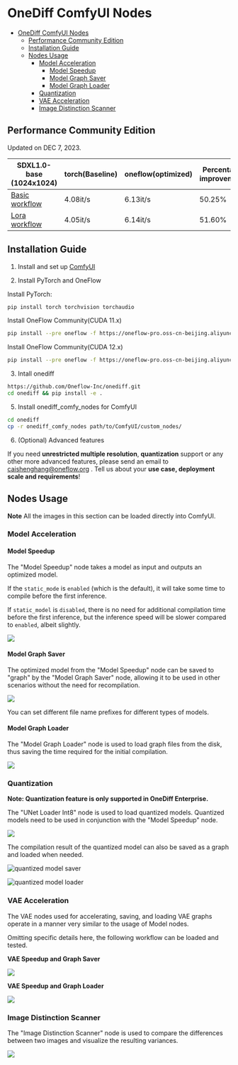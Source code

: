 # OneDiff ComfyUI Nodes

- [OneDiff ComfyUI Nodes](#onediff-comfyui-nodes)
  - [Performance Community Edition](#performance-community-edition)
  - [Installation Guide](#installation-guide)
  - [Nodes Usage](#nodes-usage)
    - [Model Acceleration](#model-acceleration)
      - [Model Speedup](#model-speedup)
      - [Model Graph Saver](#model-graph-saver)
      - [Model Graph Loader](#model-graph-loader)
    - [Quantization](#quantization)
    - [VAE Acceleration](#vae-acceleration)
    - [Image Distinction Scanner](#image-distinction-scanner)



## Performance Community Edition 
Updated on DEC 7, 2023.


| SDXL1.0-base (1024x1024)                         | torch(Baseline) | oneflow(optimized) | Percentage improvement |
|--------------------------------------------------|-----------------|--------------------|------------------------|
| [Basic workflow](workflows/model-speedup.png)    | 4.08it/s        | 6.13it/s           | 50.25%                 |
| [Lora workflow](workflows/mode-speedup-lora.png) | 4.05it/s        | 6.14it/s           | 51.60%                 |


## Installation Guide

1. Install and set up [ComfyUI](https://github.com/comfyanonymous/ComfyUI)


2. Install PyTorch and OneFlow

Install PyTorch:

```bash
pip install torch torchvision torchaudio
```

Install OneFlow Community(CUDA 11.x)

```bash
pip install --pre oneflow -f https://oneflow-pro.oss-cn-beijing.aliyuncs.com/branch/community/cu118
```

Install OneFlow Community(CUDA 12.x)

```bash
pip install --pre oneflow -f https://oneflow-pro.oss-cn-beijing.aliyuncs.com/branch/community/cu121
```

3. Intall onediff

```bash
https://github.com/Oneflow-Inc/onediff.git
cd onediff && pip install -e .
```

5. Install onediff_comfy_nodes for ComfyUI

```bash
cd onediff
cp -r onediff_comfy_nodes path/to/ComfyUI/custom_nodes/
```

6. (Optional) Advanced features

If you need **unrestricted multiple resolution**, **quantization** support or any other more advanced features, please send an email to caishenghang@oneflow.org . Tell us about your **use case, deployment scale and requirements**! 




## Nodes Usage

**Note** All the images in this section can be loaded directly into ComfyUI.

### Model Acceleration

#### Model Speedup

The "Model Speedup" node takes a model as input and outputs an optimized model.

If the `static_mode` is `enabled` (which is the default), it will take some time to compile before the first inference.

If `static_model` is `disabled`, there is no need for additional compilation time before the first inference, but the inference speed will be slower compared to `enabled`, albeit slightly.

![](workflows/model-speedup.png)

#### Model Graph Saver

The optimized model from the "Model Speedup" node can be saved to "graph" by the "Model Graph Saver" node, allowing it to be used in other scenarios without the need for recompilation.

![](workflows/model-graph-saver.png)

You can set different file name prefixes for different types of models.

#### Model Graph Loader

The "Model Graph Loader" node is used to load graph files from the disk, thus saving the time required for the initial compilation.

![](workflows/model-graph-loader.png)

### Quantization

**Note: Quantization feature is only supported in OneDiff Enterprise.**

The "UNet Loader Int8" node is used to load quantized models. Quantized models need to be used in conjunction with the "Model Speedup" node.

![](workflows/int8-speedup.png)

The compilation result of the quantized model can also be saved as a graph and loaded when needed.

 
![quantized model saver](workflows/int8-graph-saver.png)

![quantized model loader](workflows/int8-graph-loader.png)


### VAE Acceleration

The VAE nodes used for accelerating, saving, and loading VAE graphs operate in a manner very similar to the usage of Model nodes.

Omitting specific details here, the following workflow can be loaded and tested.

**VAE Speedup and Graph Saver**

![](workflows/vae-graph-saver.png)

**VAE Speedup and Graph Loader**

![](workflows/vae-graph-loader.png)

### Image Distinction Scanner

The "Image Distinction Scanner" node is used to compare the differences between two images and visualize the resulting variances.

![](workflows/image-distinction-scanner.png)


